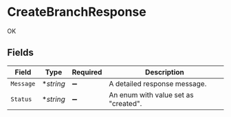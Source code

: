 # CreateBranchResponse

OK


## Fields

| Field                                | Type                                 | Required                             | Description                          |
| ------------------------------------ | ------------------------------------ | ------------------------------------ | ------------------------------------ |
| `Message`                            | **string*                            | :heavy_minus_sign:                   | A detailed response message.         |
| `Status`                             | **string*                            | :heavy_minus_sign:                   | An enum with value set as "created". |